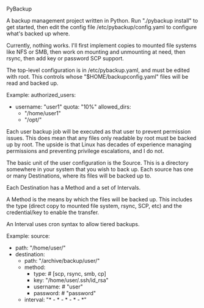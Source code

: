 PyBackup

A backup management project written in Python. Run "./pybackup install" to get started, then edit the config file /etc/pybackup/config.yaml to configure what's backed up where.

Currently, nothing works. I'll first implement copies to mounted file systems like NFS or SMB, then work on mounting and unmounting at need, then rsync, then add key or password SCP support.

The top-level configuration is in /etc/pybackup.yaml, and must be edited with root. This controls whose "$HOME/backupconfig.yaml" files will be read and backed up.

Example:
authorized_users:
  - username: "user1"
    quota: "10%"
    allowed_dirs:
      - "/home/user1"
      - "/opt/"

Each user backup job will be executed as that user to prevent permission issues. This does mean that any files only readable by root must be backed up by root.
The upside is that Linux has decades of experience managing permissions and preventing privilege escalations, and I do not.

The basic unit of the user configuration is the Source. This is a directory somewhere in your system that you wish to back up. Each source has one or many Destinations, where its files will be backed up to.

Each Destination has a Method and a set of Intervals.

A Method is the means by which the files will be backed up. This includes the type (direct copy to mounted file system, rsync, SCP, etc) and the credential/key to enable the transfer.

An Interval uses cron syntax to allow tiered backups.

Example:
source:
  - path: "/home/user/"
  - destination:
    - path: "/archive/backup/user/"
    - method:
      - type: # [scp, rsync, smb, cp]
      - key: "/home/user/.ssh/id_rsa"
      - username: # "user"
      - password: # "password"
    - interval: "* - * - * - * - *"